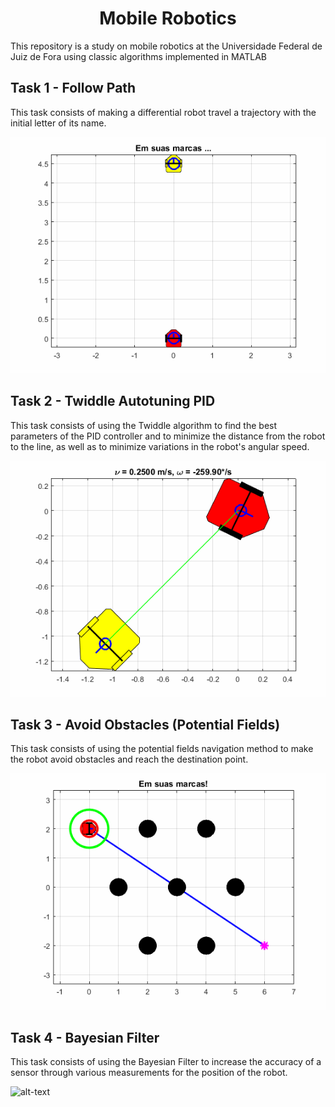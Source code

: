 <h1 align="center">Mobile Robotics</h1>

This repository is a study on mobile robotics at the Universidade Federal de Juiz de Fora using classic algorithms implemented in MATLAB

## Task 1 - Follow Path

This task consists of making a differential robot travel a trajectory with the initial letter of its name.

![alt-text](https://github.com/matheus-pimentel/mobile-robotics/blob/master/Task%201%20-%20Follow%20Path/follow%20path.gif?raw=true)

## Task 2 - Twiddle Autotuning PID


This task consists of using the Twiddle algorithm to find the best parameters of the PID controller and to minimize the distance from the robot to the line, as well as to minimize variations in the robot's angular speed.

![alt-text](https://github.com/matheus-pimentel/mobile-robotics/blob/master/Task%202%20-%20Twiddle%20Autotuning%20PID/PID.gif?raw=true)

## Task 3 - Avoid Obstacles (Potential Fields)

This task consists of using the potential fields navigation method to make the robot avoid obstacles and reach the destination point.

![alt-text](https://github.com/matheus-pimentel/mobile-robotics/blob/master/Task%203%20-%20Avoid%20obstacles%20(Potencial%20Fields)/avoid%20obstacles.gif?raw=true)

## Task 4 - Bayesian Filter

This task consists of using the Bayesian Filter to increase the accuracy of a sensor through various measurements for the position of the robot.

![alt-text](https://github.com/matheus-pimentel/mobile-robotics/blob/master/Task%204%20-%20Bayesian%20Filter/bayesian%20filter.gif?raw=true)
